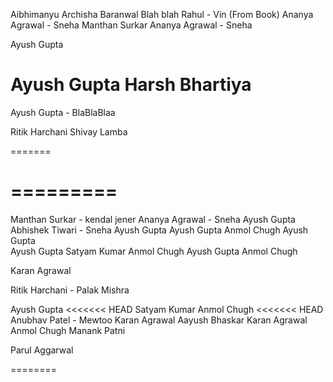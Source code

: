 Aibhimanyu
Archisha Baranwal
Blah blah
Rahul - Vin (From Book)
Ananya Agrawal - Sneha
Manthan Surkar
Ananya Agrawal - Sneha

Ayush Gupta

Ayush Gupta
Harsh Bhartiya
=======
Ayush Gupta - BlaBlaBlaa

Ritik Harchani
Shivay Lamba


=======

=========
=======



Manthan Surkar - kendal jener
Ananya Agrawal - Sneha
Ayush Gupta
Abhishek Tiwari - Sneha
Ayush Gupta
Ayush Gupta
Anmol Chugh
Ayush Gupta<br>
Ayush Gupta
Satyam Kumar
Anmol Chugh
Ayush Gupta
Anmol Chugh

Karan Agrawal

Ritik Harchani - Palak Mishra

Ayush Gupta
<<<<<<< HEAD
Satyam Kumar
Anmol Chugh
<<<<<<< HEAD
Anubhav Patel - Mewtoo
Karan Agrawal
Aayush Bhaskar
Karan Agrawal
Anmol Chugh
Manank Patni

Parul Aggarwal

========

